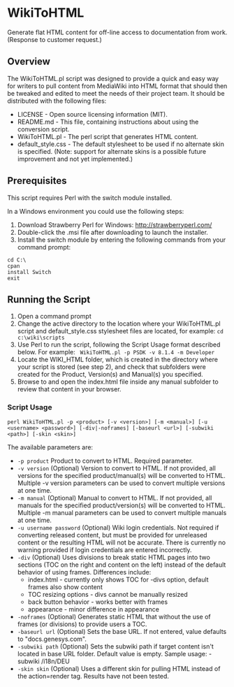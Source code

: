 # WikiToHTML

Generate flat HTML content for off-line access to documentation from work. (Response to customer request.)

## Overview

The WikiToHTML.pl script was designed to provide a quick and easy way for writers to pull content from MediaWiki into HTML format that should then be tweaked and edited to meet the needs of their project team. It should be distributed with the following files:
- LICENSE - Open source licensing information (MIT).
- README.md - This file, containing instructions about using the conversion script.
- WikiToHTML.pl - The perl script that generates HTML content.
- default_style.css - The default stylesheet to be used if no alternate skin is specified. (Note: support for alternate skins is a possible future improvement and not yet implemented.)

## Prerequisites

This script requires Perl with the switch module installed. 

In a Windows environment you could use the following steps:

1. Download Strawberry Perl for Windows: http://strawberryperl.com/
2. Double-click the .msi file after downloading to launch the installer.
3. Install the switch module by entering the following commands from your command prompt:

  ```
  cd C:\
  cpan
  install Switch
  exit
  ```

## Running the Script

1. Open a command prompt
2. Change the active directory to the location where your WikiToHTML.pl script and default_style.css stylesheet files are located, for example:
`cd c:\wiki\scripts`
3. Use Perl to run the script, following the Script Usage format described below. For example:
` WikiToHTML.pl -p PSDK -v 8.1.4 -m Developer`
4. Locate the WIKI_HTML folder, which is created in the directory where your script is stored (see step 2), and check that subfolders were created for the Product, Version(s) and Manual(s) you specified.
5. Browse to and open the index.html file inside any manual subfolder to review that content in your browser.

### Script Usage

`perl WikiToHTML.pl -p <product> [-v <version>] [-m <manual>] [-u <username> <password>] [-div|-noframes] [-baseurl <url>] [-subwiki <path>] [-skin <skin>]`

The available parameters are:
- `-p product`
Product to convert to HTML. Required parameter.
- `-v version`
(Optional) Version to convert to HTML. If not provided, all versions for the specified product/manual(s) will be converted to HTML. Multiple -v version parameters can be used to convert multiple versions at one time.
- `-m manual`
(Optional) Manual to convert to HTML. If not provided, all manuals for the specified product/version(s) will be converted to HTML. Multiple -m manual parameters can be used to convert multiple manuals at one time.
- `-u username password`
(Optional) Wiki login credentials. Not required if converting released content, but must be provided for unreleased content or the resulting HTML will not be accurate. There is currently no warning provided if login credentials are entered incorrectly.
- `-div`
(Optional) Uses divisions to break static HTML pages into two sections (TOC on the right and content on the left) instead of the default behavior of using frames. Differences include:
  - index.html - currently only shows TOC for -divs option, default frames also show content
  - TOC resizing options - divs cannot be manually resized
  - back button behavior - works better with frames
  - appearance - minor difference in appearance
- `-noframes`
(Optional) Generates static HTML that without the use of frames (or divisions) to provide users a TOC.
- `-baseurl url`
(Optional) Sets the base URL. If not entered, value defaults to "docs.genesys.com".
- `-subwiki path`
(Optional) Sets the subwiki path if target content isn't located in base URL folder. Default value is empty.
Sample usage: -subwiki /i18n/DEU
- `-skin skin`
(Optional) Uses a different skin for pulling HTML instead of the action=render tag. Results have not been tested.
